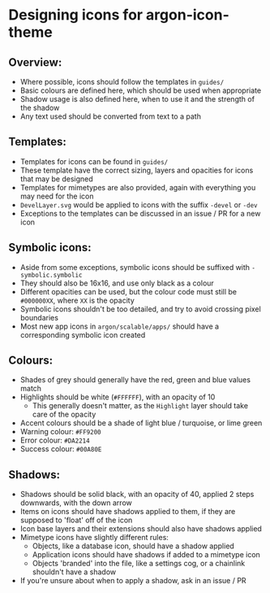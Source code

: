 # Designing icons for argon-icon-theme
## Overview:
 - Where possible, icons should follow the templates in `guides/`
 - Basic colours are defined here, which should be used when appropriate
 - Shadow usage is also defined here, when to use it and the strength of the shadow
 - Any text used should be converted from text to a path

## Templates:
 - Templates for icons can be found in `guides/`
 - These template have the correct sizing, layers and opacities for icons that may be designed
 - Templates for mimetypes are also provided, again with everything you may need for the icon
 - `DevelLayer.svg` would be applied to icons with the suffix `-devel` or `-dev`
 - Exceptions to the templates can be discussed in an issue / PR for a new icon

## Symbolic icons:
 - Aside from some exceptions, symbolic icons should be suffixed with `-symbolic.symbolic`
 - They should also be 16x16, and use only black as a colour
 - Different opacities can be used, but the colour code must still be `#000000XX`, where `XX` is the opacity
 - Symbolic icons shouldn't be too detailed, and try to avoid crossing pixel boundaries
 - Most new app icons in `argon/scalable/apps/` should have a corresponding symbolic icon created

## Colours:
 - Shades of grey should generally have the red, green and blue values match
 - Highlights should be white (`#FFFFFF`), with an opacity of 10
   - This generally doesn't matter, as the `Highlight` layer should take care of the opacity
 - Accent colours should be a shade of light blue / turquoise, or lime green
 - Warning colour: `#FF9200`
 - Error colour: `#DA2214`
 - Success colour: `#00A80E`

## Shadows:
 - Shadows should be solid black, with an opacity of 40, applied 2 steps downwards, with the down arrow
 - Items on icons should have shadows applied to them, if they are supposed to 'float' off of the icon
 - Icon base layers and their extensions should also have shadows applied
 - Mimetype icons have slightly different rules:
   - Objects, like a database icon, should have a shadow applied
   - Application icons should have shadows if added to a mimetype icon
   - Objects 'branded' into the file, like a settings cog, or a chainlink shouldn't have a shadow
 - If you're unsure about when to apply a shadow, ask in an issue / PR
